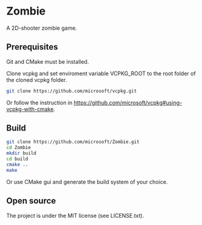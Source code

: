 Zombie
======
A 2D-shooter zombie game.

## Prerequisites
Git and CMake must be installed.

Clone vcpkg and set enviroment variable VCPKG_ROOT to the root folder of the cloned vcpkg folder.

```bash
git clone https://github.com/microsoft/vcpkg.git
```

Or follow the instruction in https://github.com/microsoft/vcpkg#using-vcpkg-with-cmake.

## Build
```bash
git clone https://github.com/microsoft/Zombie.git
cd Zombie
mkdir build
cd build
cmake ..
make
```

Or use CMake gui and generate the build system of your choice.

## Open source
The project is under the MIT license (see LICENSE.txt).
